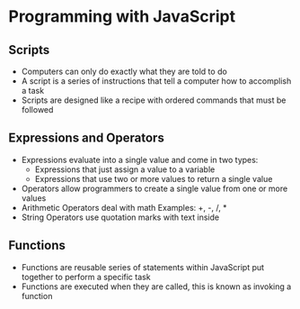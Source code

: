 # Programming with JavaScript

## Scripts
* Computers can only do exactly what they are told to do
* A script is a series of instructions that tell a computer how to accomplish a task
* Scripts are designed like a recipe with ordered commands that must be followed

## Expressions and Operators
* Expressions evaluate into a single value and come in two types:
    * Expressions that just assign a value to a variable
    * Expressions that use two or more values to return a single value
* Operators allow programmers to create a single value from one or more values
* Arithmetic Operators deal with math Examples: +, -, /, *
* String Operators use quotation marks with text inside

## Functions
* Functions are reusable series of statements within JavaScript put together to perform a specific task
* Functions are executed when they are called, this is known as invoking a function
